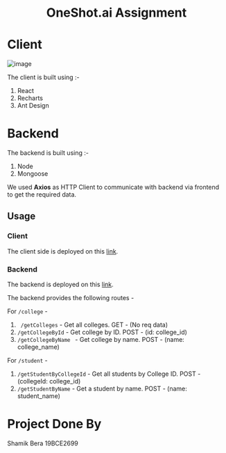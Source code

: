 <h1 align='center'>OneShot.ai Assignment</h1>

# Client 
![image](https://user-images.githubusercontent.com/64892076/187855824-5e8a03c4-6f79-4b61-bea1-c5267b614e06.png)

The client is built using :-
1. React
2. Recharts
3. Ant Design

# Backend
The backend is built using :-
1. Node
2. Mongoose

We used **Axios** as HTTP Client to communicate with backend via frontend to get the required data.

## Usage
### Client
The client side is deployed on this [link](https://63105c2e01ad3a309a0edf00--lively-cucurucho-2064d6.netlify.app/).

### Backend
The backend is deployed on this [link](https://oneshot-api.herokuapp.com/).

The backend provides the following routes - 

For ``` /college ``` -

1. ``` /getColleges``` - Get all colleges. GET - (No req data)
2. ``` /getCollegeById ```  - Get college by ID. POST  - (id: college_id)
3. ```/getCollegeByName ``` - Get college by name. POST - (name: college_name)

For ```/student``` - 

1. ```/getStudentByCollegeId``` - Get all students by College ID. POST - (collegeId: college_id)
2. ```/getStudentByName``` - Get a student by name. POST - (name: student_name)

# Project Done By

Shamik Bera 19BCE2699
